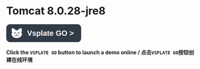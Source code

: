 # Tomcat 8.0.28-jre8

<a href="https://www.vsplate.com/?docker-compose=https://github.com/vsplate/dcenvs/tomcat/8.0.28-jre8"><img alt="VSPLATE GO" src="https://raw.githubusercontent.com/vsplate/images/master/vsgo_btn.png" width="200px"></a>

**Click the `VSPLATE GO` button to launch a demo online / 点击`VSPLATE GO`按钮创建在线环境**